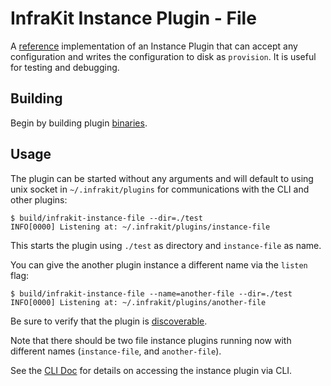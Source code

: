 InfraKit Instance Plugin - File
===============================

A [reference](/README.md#reference-implementations) implementation of an Instance Plugin that can accept any
configuration and writes the configuration to disk as `provision`.  It is useful for testing and debugging.

## Building

Begin by building plugin [binaries](/README.md#binaries).

## Usage

The plugin can be started without any arguments and will default to using unix socket in
`~/.infrakit/plugins` for communications with the CLI and other plugins:

```shell
$ build/infrakit-instance-file --dir=./test
INFO[0000] Listening at: ~/.infrakit/plugins/instance-file
```

This starts the plugin using `./test` as directory and `instance-file` as name.

You can give the another plugin instance a different name via the `listen` flag:
```shell
$ build/infrakit-instance-file --name=another-file --dir=./test
INFO[0000] Listening at: ~/.infrakit/plugins/another-file
```

Be sure to verify that the plugin is [discoverable](/cmd/cli/README.md#list-plugins).

Note that there should be two file instance plugins running now with different names
(`instance-file`, and `another-file`).

See the [CLI Doc](/cmd/cli/README.md) for details on accessing the instance plugin via CLI.

